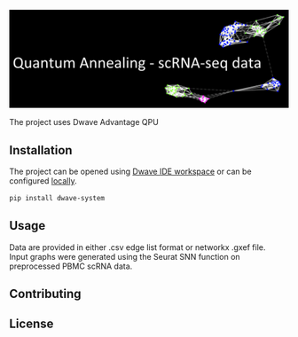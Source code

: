 ![stronghold logo](img/logo.png)

The project uses Dwave Advantage QPU
## Installation

The project can be opened using [Dwave IDE workspace](https://ide.dwavesys.io/workspaces/) or can be configured [locally](https://docs.ocean.dwavesys.com/projects/system/en/stable/installation.html).

```bash
pip install dwave-system
```

## Usage

Data are provided in either .csv edge list format or networkx .gxef file.  
Input graphs were generated using the Seurat SNN function on preprocessed PBMC scRNA data.

## Contributing


## License
